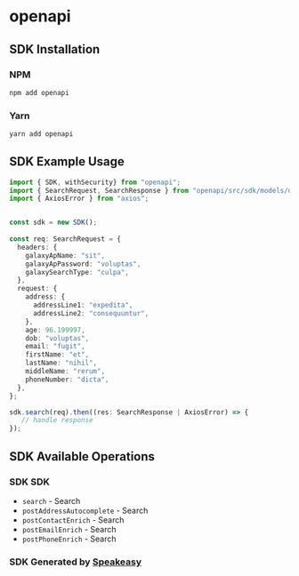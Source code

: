 # openapi

<!-- Start SDK Installation -->
## SDK Installation

### NPM

```bash
npm add openapi
```

### Yarn

```bash
yarn add openapi
```
<!-- End SDK Installation -->

## SDK Example Usage
<!-- Start SDK Example Usage -->
```typescript
import { SDK, withSecurity} from "openapi";
import { SearchRequest, SearchResponse } from "openapi/src/sdk/models/operations";
import { AxiosError } from "axios";


const sdk = new SDK();
    
const req: SearchRequest = {
  headers: {
    galaxyApName: "sit",
    galaxyApPassword: "voluptas",
    galaxySearchType: "culpa",
  },
  request: {
    address: {
      addressLine1: "expedita",
      addressLine2: "consequuntur",
    },
    age: 96.199997,
    dob: "voluptas",
    email: "fugit",
    firstName: "et",
    lastName: "nihil",
    middleName: "rerum",
    phoneNumber: "dicta",
  },
};

sdk.search(req).then((res: SearchResponse | AxiosError) => {
   // handle response
});
```
<!-- End SDK Example Usage -->

<!-- Start SDK Available Operations -->
## SDK Available Operations

### SDK SDK

* `search` - Search
* `postAddressAutocomplete` - Search
* `postContactEnrich` - Search
* `postEmailEnrich` - Search
* `postPhoneEnrich` - Search

<!-- End SDK Available Operations -->

### SDK Generated by [Speakeasy](https://docs.speakeasyapi.dev/docs/using-speakeasy/client-sdks)
